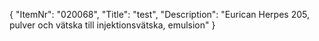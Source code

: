 {
  "ItemNr": "020068",
  "Title": "test",
  "Description": "Eurican Herpes 205, pulver och vätska till injektionsvätska, emulsion"
}